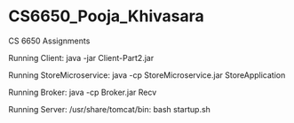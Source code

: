 # CS6650_Pooja_Khivasara
CS 6650 Assignments

Running Client:
java -jar Client-Part2.jar

Running StoreMicroservice:
java -cp StoreMicroservice.jar StoreApplication

Running Broker:
java -cp Broker.jar Recv

Running Server:
/usr/share/tomcat/bin: bash startup.sh
